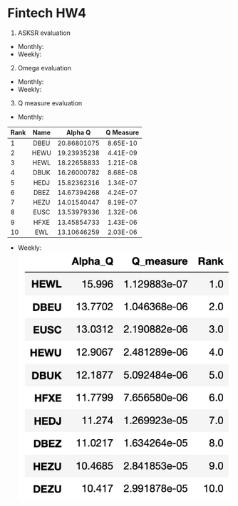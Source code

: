 # Fintech HW4
1. ASKSR evaluation
* Monthly:
* Weekly:


2. Omega evaluation
* Monthly:
* Weekly:


3. Q measure evaluation
* Monthly:

| Rank        | Name           | Alpha Q  | Q Measure |
| ------------- |:-------------:| :-----:|:---------:|
| 1        | DBEU      | 20.86801075	| 8.65E-10 |
| 2        | HEWU      | 19.23935238	| 4.41E-09 |
| 3      | HEWL      | 18.22658833	| 1.21E-08 |
| 4        | DBUK      | 16.26000782	| 8.68E-08 |
| 5        | HEDJ      | 15.82362316	| 1.34E-07 |
| 6      | DBEZ      | 14.67394268	| 4.24E-07 |
| 7        | HEZU      | 14.01540447	| 8.19E-07 |
| 8        | EUSC      | 13.53979336	| 1.32E-06 |
| 9      | HFXE      | 13.45854733	| 1.43E-06 |
| 10      | EWL      | 13.10646259	| 2.03E-06 |

* Weekly:
![image](https://github.com/BrandNewXP/Fintech_Final/blob/master/HW4/Rank_Form/Weekly.png)
